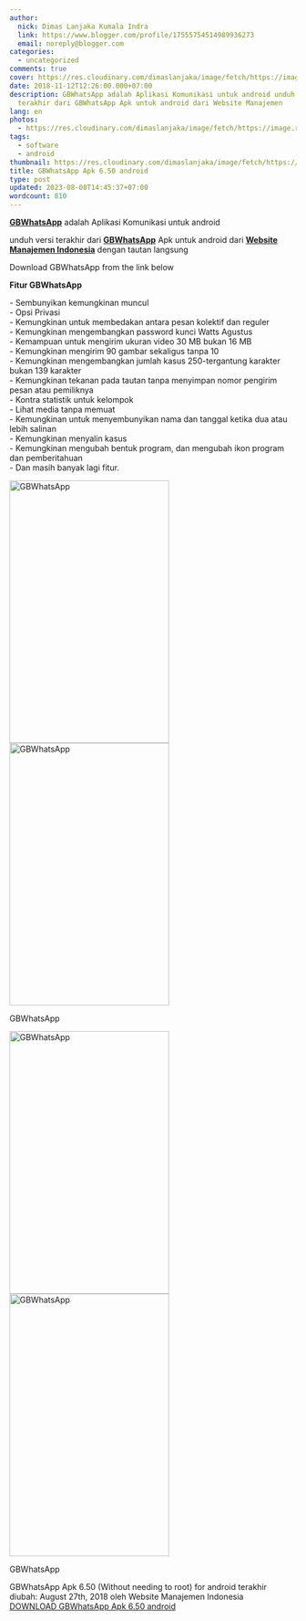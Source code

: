 ```yaml
---
author:
  nick: Dimas Lanjaka Kumala Indra
  link: https://www.blogger.com/profile/17555754514989936273
  email: noreply@blogger.com
categories:
  - uncategorized
comments: true
cover: https://res.cloudinary.com/dimaslanjaka/image/fetch/https://image.revdl.com/2015/01/gbwhatsapp_1.jpg
date: 2018-11-12T12:26:00.000+07:00
description: GBWhatsApp adalah Aplikasi Komunikasi untuk android unduh versi
  terakhir dari GBWhatsApp Apk untuk android dari Website Manajemen
lang: en
photos:
  - https://res.cloudinary.com/dimaslanjaka/image/fetch/https://image.revdl.com/2015/01/gbwhatsapp_1.jpg
tags:
  - software
  - android
thumbnail: https://res.cloudinary.com/dimaslanjaka/image/fetch/https://image.revdl.com/2015/01/gbwhatsapp_1.jpg
title: GBWhatsApp Apk 6.50 android
type: post
updated: 2023-08-08T14:45:37+07:00
wordcount: 810
---
```


<div class="post_content entry-content">  <p> <span class="notranslate"><a href="https://webmanajemen.com/" class="notranslate"><strong><span class="notranslate">GBWhatsApp</span></strong></a> adalah Aplikasi Komunikasi untuk android</span> </p> <p> <span class="notranslate">unduh versi terakhir dari <strong><a href="https://webmanajemen.com/" class="notranslate"><span class="notranslate">GBWhatsApp</span></a></strong> Apk untuk android dari <strong><a href="https://webmanajemen.com/" class="notranslate">Website Manajemen Indonesia</a></strong> dengan tautan langsung</span> </p> <p> <span class="notranslate">Download GBWhatsApp from the link below</span> </p> <p> <span class="notranslate"><b>Fitur GBWhatsApp</b></span> </p> <p> <span class="notranslate">- Sembunyikan kemungkinan muncul</span> <br><span class="notranslate">- Opsi Privasi</span> <br><span class="notranslate">- Kemungkinan untuk membedakan antara pesan kolektif dan reguler</span> <br><span class="notranslate">- Kemungkinan mengembangkan password kunci Watts Agustus</span> <br><span class="notranslate">- Kemampuan untuk mengirim ukuran video 30 MB bukan 16 MB</span> <br><span class="notranslate">- Kemungkinan mengirim 90 gambar sekaligus tanpa 10</span> <br><span class="notranslate">- Kemungkinan mengembangkan jumlah kasus 250-tergantung karakter bukan 139 karakter</span> <span id="more-16241" class="notranslate"></span> <br><span class="notranslate">- Kemungkinan tekanan pada tautan tanpa menyimpan nomor pengirim pesan atau pemiliknya</span> <br><span class="notranslate">- Kontra statistik untuk kelompok</span> <br><span class="notranslate">- Lihat media tanpa memuat</span> <br><span class="notranslate">- Kemungkinan untuk menyembunyikan nama dan tanggal ketika dua atau lebih salinan</span> <br><span class="notranslate">- Kemungkinan menyalin kasus</span> <br><span class="notranslate">- Kemungkinan mengubah bentuk program, dan mengubah ikon program dan pemberitahuan</span> <br><span class="notranslate">- Dan masih banyak lagi fitur.</span> </p> <p></p>  <div class="wp-caption aligncenter"> <a href="https://webmanajemen.com/" class="notranslate"><img data-cfsrc="https://image.revdl.com/2015/01/gbwhatsapp_1.jpg" alt="GBWhatsApp" width="280" height="460" src="https://res.cloudinary.com/dimaslanjaka/image/fetch/https://image.revdl.com/2015/01/gbwhatsapp_1.jpg"></a> <noscript><img src="https://image.revdl.com/2015/01/gbwhatsapp_1.jpg" alt="GBWhatsApp" width="280" height="460"></noscript>  <p class="wp-caption-text"> <span class="notranslate">GBWhatsApp</span> </p> </div>  <div class="wp-caption aligncenter"> <a href="https://webmanajemen.com/" class="notranslate"><img data-cfsrc="https://image.revdl.com/2015/01/gbwhatsapp_2.jpg" alt="GBWhatsApp" width="280" height="460" src="https://res.cloudinary.com/dimaslanjaka/image/fetch/https://image.revdl.com/2015/01/gbwhatsapp_2.jpg"></a> <noscript><img src="https://image.revdl.com/2015/01/gbwhatsapp_2.jpg" alt="GBWhatsApp" width="280" height="460"></noscript>  <p class="wp-caption-text"> <span class="notranslate">GBWhatsApp</span> </p> </div>  <div class="hatom-extra"> <span class="notranslate"><span class="notranslate entry-title">GBWhatsApp Apk 6.50 (Without needing to root) for android</span> terakhir diubah: <span class="notranslate updated">August 27th, 2018</span> oleh <span class="notranslate author vcard">Website Manajemen Indonesia</span></span> </div> <div class="clear"></div>  </div>  <div class="w3-center w3-container w3-border notranslate"> <a href="https://dimaslanjaka-storage.000webhostapp.com/revdl.php?download&amp;path=https://www.revdl.com/gbwhatsapp-android.html/" target="_blank" class="w3-btn w3-green" rel="noopener noreferer nofollow">DOWNLOAD GBWhatsApp Apk 6.50 android</a> </div>